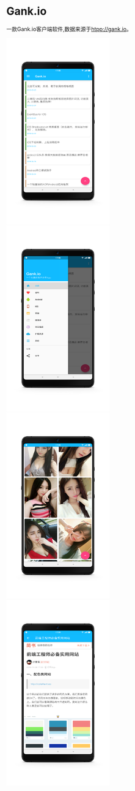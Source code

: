 # Gank.io


一款Gank.io客户端软件,数据来源于[htpp://gank.io]()。



<img src="/screen/Screenshot_1.png" width="270" height="486"/><img src="/screen/Screenshot_2.png" width="270" height="486"/><br>
<img src="/screen/Screenshot_3.png" width="270" height="486"/><img src="/screen/Screenshot_4.png" width="270" height="486"/>


